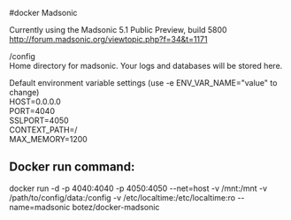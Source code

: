#docker Madsonic

Currently using the Madsonic 5.1 Public Preview, build 5800  
http://forum.madsonic.org/viewtopic.php?f=34&t=1171

/config  
Home directory for madsonic.  Your logs and databases will be stored here.

Default environment variable settings (use -e ENV_VAR_NAME="value" to change)  
HOST=0.0.0.0  
PORT=4040  
SSLPORT=4050  
CONTEXT_PATH=/  
MAX_MEMORY=1200  

## Docker run command:

docker run -d -p 4040:4040 -p 4050:4050 --net=host -v /mnt:/mnt -v /path/to/config/data:/config -v /etc/localtime:/etc/localtime:ro --name=madsonic botez/docker-madsonic

